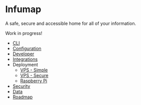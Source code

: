 # Infumap

A safe, secure and accessible home for all of your information.

Work in progress!

- [CLI](cli.md)
- [Configuration](configuration.md)
- [Developer](developer.md)
- [Integrations](integrations.md)
- Deployment
  - [VPS - Simple](deployment/simple.md)
  - [VPS - Secure](deployment/secure.md)
  - [Raspberry Pi](deployment/raspberry-pi.md)
- [Security](security.md)
- [Data](data.md)
- [Roadmap](roadmap.md)
